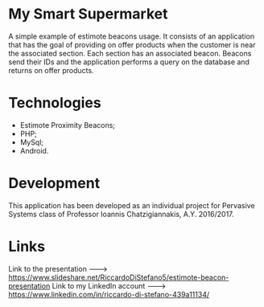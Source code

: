 # My Smart Supermarket
A simple example of estimote beacons usage.
It consists of an application that has the goal of providing on offer products when the customer is near the associated section.
Each section has an associated beacon. Beacons send their IDs and the application performs a query on the database and returns on offer products.


# Technologies
- Estimote Proximity Beacons;
- PHP;
- MySql;
- Android.

# Development
This application has been developed as an individual project for Pervasive Systems class of Professor Ioannis Chatzigiannakis, A.Y. 2016/2017.

# Links
Link to the presentation ---> https://www.slideshare.net/RiccardoDiStefano5/estimote-beacon-presentation
Link to my LinkedIn account ---> https://www.linkedin.com/in/riccardo-di-stefano-439a11134/

